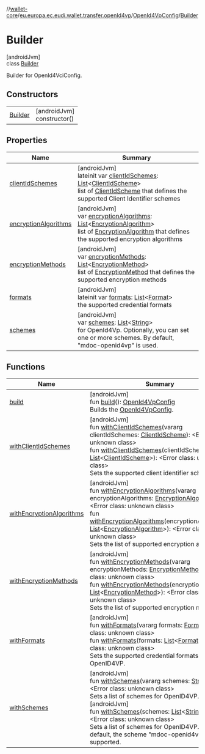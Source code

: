 //[wallet-core](../../../../index.md)/[eu.europa.ec.eudi.wallet.transfer.openId4vp](../../index.md)/[OpenId4VpConfig](../index.md)/[Builder](index.md)

# Builder

[androidJvm]\
class [Builder](index.md)

Builder for OpenId4VciConfig.

## Constructors

| | |
|---|---|
| [Builder](-builder.md) | [androidJvm]<br>constructor() |

## Properties

| Name | Summary |
|---|---|
| [clientIdSchemes](client-id-schemes.md) | [androidJvm]<br>lateinit var [clientIdSchemes](client-id-schemes.md): [List](https://kotlinlang.org/api/latest/jvm/stdlib/kotlin-stdlib/kotlin.collections/-list/index.html)&lt;[ClientIdScheme](../../-client-id-scheme/index.md)&gt;<br>list of [ClientIdScheme](../../-client-id-scheme/index.md) that defines the supported Client Identifier schemes |
| [encryptionAlgorithms](encryption-algorithms.md) | [androidJvm]<br>var [encryptionAlgorithms](encryption-algorithms.md): [List](https://kotlinlang.org/api/latest/jvm/stdlib/kotlin-stdlib/kotlin.collections/-list/index.html)&lt;[EncryptionAlgorithm](../../-encryption-algorithm/index.md)&gt;<br>list of [EncryptionAlgorithm](../../-encryption-algorithm/index.md) that defines the supported encryption algorithms |
| [encryptionMethods](encryption-methods.md) | [androidJvm]<br>var [encryptionMethods](encryption-methods.md): [List](https://kotlinlang.org/api/latest/jvm/stdlib/kotlin-stdlib/kotlin.collections/-list/index.html)&lt;[EncryptionMethod](../../-encryption-method/index.md)&gt;<br>list of [EncryptionMethod](../../-encryption-method/index.md) that defines the supported encryption methods |
| [formats](formats.md) | [androidJvm]<br>lateinit var [formats](formats.md): [List](https://kotlinlang.org/api/latest/jvm/stdlib/kotlin-stdlib/kotlin.collections/-list/index.html)&lt;[Format](../../-format/index.md)&gt;<br>the supported credential formats |
| [schemes](schemes.md) | [androidJvm]<br>var [schemes](schemes.md): [List](https://kotlinlang.org/api/latest/jvm/stdlib/kotlin-stdlib/kotlin.collections/-list/index.html)&lt;[String](https://kotlinlang.org/api/latest/jvm/stdlib/kotlin-stdlib/kotlin/-string/index.html)&gt;<br>for OpenId4Vp. Optionally, you can set one or more schemes. By default, &quot;mdoc-openid4vp&quot; is used. |

## Functions

| Name | Summary |
|---|---|
| [build](build.md) | [androidJvm]<br>fun [build](build.md)(): [OpenId4VpConfig](../index.md)<br>Builds the [OpenId4VpConfig](../index.md). |
| [withClientIdSchemes](with-client-id-schemes.md) | [androidJvm]<br>fun [withClientIdSchemes](with-client-id-schemes.md)(vararg clientIdSchemes: [ClientIdScheme](../../-client-id-scheme/index.md)): &lt;Error class: unknown class&gt;<br>fun [withClientIdSchemes](with-client-id-schemes.md)(clientIdSchemes: [List](https://kotlinlang.org/api/latest/jvm/stdlib/kotlin-stdlib/kotlin.collections/-list/index.html)&lt;[ClientIdScheme](../../-client-id-scheme/index.md)&gt;): &lt;Error class: unknown class&gt;<br>Sets the supported client identifier schemes. |
| [withEncryptionAlgorithms](with-encryption-algorithms.md) | [androidJvm]<br>fun [withEncryptionAlgorithms](with-encryption-algorithms.md)(vararg encryptionAlgorithms: [EncryptionAlgorithm](../../-encryption-algorithm/index.md)): &lt;Error class: unknown class&gt;<br>fun [withEncryptionAlgorithms](with-encryption-algorithms.md)(encryptionAlgorithms: [List](https://kotlinlang.org/api/latest/jvm/stdlib/kotlin-stdlib/kotlin.collections/-list/index.html)&lt;[EncryptionAlgorithm](../../-encryption-algorithm/index.md)&gt;): &lt;Error class: unknown class&gt;<br>Sets the list of supported encryption algorithms. |
| [withEncryptionMethods](with-encryption-methods.md) | [androidJvm]<br>fun [withEncryptionMethods](with-encryption-methods.md)(vararg encryptionMethods: [EncryptionMethod](../../-encryption-method/index.md)): &lt;Error class: unknown class&gt;<br>fun [withEncryptionMethods](with-encryption-methods.md)(encryptionMethods: [List](https://kotlinlang.org/api/latest/jvm/stdlib/kotlin-stdlib/kotlin.collections/-list/index.html)&lt;[EncryptionMethod](../../-encryption-method/index.md)&gt;): &lt;Error class: unknown class&gt;<br>Sets the list of supported encryption methods. |
| [withFormats](with-formats.md) | [androidJvm]<br>fun [withFormats](with-formats.md)(vararg formats: [Format](../../-format/index.md)): &lt;Error class: unknown class&gt;<br>fun [withFormats](with-formats.md)(formats: [List](https://kotlinlang.org/api/latest/jvm/stdlib/kotlin-stdlib/kotlin.collections/-list/index.html)&lt;[Format](../../-format/index.md)&gt;): &lt;Error class: unknown class&gt;<br>Sets the supported credential formats for the OpenID4VP. |
| [withSchemes](with-schemes.md) | [androidJvm]<br>fun [withSchemes](with-schemes.md)(vararg schemes: [String](https://kotlinlang.org/api/latest/jvm/stdlib/kotlin-stdlib/kotlin/-string/index.html)): &lt;Error class: unknown class&gt;<br>Sets a list of schemes for OpenID4VP.<br>[androidJvm]<br>fun [withSchemes](with-schemes.md)(schemes: [List](https://kotlinlang.org/api/latest/jvm/stdlib/kotlin-stdlib/kotlin.collections/-list/index.html)&lt;[String](https://kotlinlang.org/api/latest/jvm/stdlib/kotlin-stdlib/kotlin/-string/index.html)&gt;): &lt;Error class: unknown class&gt;<br>Sets a list of schemes for OpenID4VP. By default, the scheme &quot;mdoc-openid4vp&quot; is supported. |
